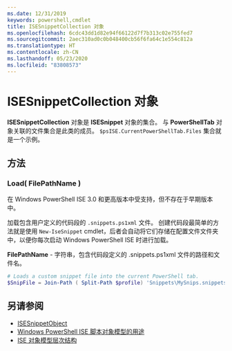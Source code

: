 ```yaml
---
ms.date: 12/31/2019
keywords: powershell,cmdlet
title: ISESnippetCollection 对象
ms.openlocfilehash: 6cdc43dd1d82e94f66122d7f7b313c02e755fed7
ms.sourcegitcommit: 2aec310ad0c0b048400cb56f6fa64c1e554c812a
ms.translationtype: HT
ms.contentlocale: zh-CN
ms.lasthandoff: 05/23/2020
ms.locfileid: "83808573"
---
```

# <a name="the-isesnippetcollection-object"></a>ISESnippetCollection 对象

**ISESnippetCollection** 对象是 **ISESnippet** 对象的集合。 与 **PowerShellTab** 对象关联的文件集合是此类的成员。 `$psISE.CurrentPowerShellTab.Files` 集合就是一个示例。

## <a name="methods"></a>方法

### <a name="load-filepathname-"></a>Load\( FilePathName \)

在 Windows PowerShell ISE 3.0 和更高版本中受支持，但不存在于早期版本中。

加载包含用户定义的代码段的 `.snippets.ps1xml` 文件。 创建代码段最简单的方法就是使用 `New-IseSnippet` cmdlet，后者会自动将它们存储在配置文件文件夹中，以便你每次启动 Windows PowerShell ISE 时进行加载。

**FilePathName** - 字符串，包含代码段定义的 .snippets.ps1xml 文件的路径和文件名。

```powershell
# Loads a custom snippet file into the current PowerShell tab.
$SnipFile = Join-Path ( Split-Path $profile) 'Snippets\MySnips.snippets.ps1xml' $psISE.CurrentPowerShellTab.Snippets.Add($SnipPath)
```

## <a name="see-also"></a>另请参阅

- [ISESnippetObject](The-ISESnippetObject.md)
- [Windows PowerShell ISE 脚本对象模型的用途](Purpose-of-the-Windows-PowerShell-ISE-Scripting-Object-Model.md)
- [ISE 对象模型层次结构](The-ISE-Object-Model-Hierarchy.md)
